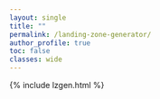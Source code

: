 ```yaml
---
layout: single
title: ""
permalink: /landing-zone-generator/
author_profile: true
toc: false
classes: wide
---
```


{% include lzgen.html %}
